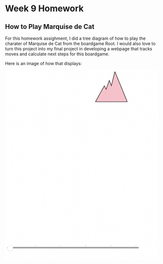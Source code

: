 Week 9 Homework
===============

How to Play Marquise de Cat
---------------------

For this homework assighment, I did a tree diagram of how to play the charater of Marquise de Cat from the boardgame Root. I would also love to turn this project into my final project in developing a webpage that tracks moves and calculate next steps for this boardgame.

Here is an image of how that displays:

![alt text](https://github.com/wazaqa-wah/INFO616_interactive_viz/blob/class8_homework/Screen%20Shot%202022-10-25%20at%2011.00.01%20AM.png "moutian change color")

